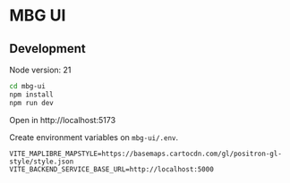 # MBG UI

## Development

Node version: 21

```bash
cd mbg-ui
npm install
npm run dev
```

Open in http://localhost:5173

Create environment variables on `mbg-ui/.env`.
```
VITE_MAPLIBRE_MAPSTYLE=https://basemaps.cartocdn.com/gl/positron-gl-style/style.json
VITE_BACKEND_SERVICE_BASE_URL=http://localhost:5000
```
